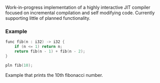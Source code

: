 Work-in-progress implementation of a highly interactive JIT compiler focused on incremental compilation and self modifying code. Currently supporting little of planned functionality.

### Example
```c
func fib(n : i32) -> i32 {
    if (n <= 1) return n;
    return fib(n - 1) + fib(n - 2);
}

pln fib(10);
```
Example that prints the 10th fibonacci number.
